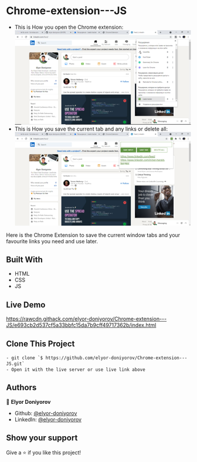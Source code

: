 # Chrome-extension---JS

- This is How you open the Chrome extension:
![screenshot](images/screenshot1.png)
- This is How you save the current tab and any links or delete all:
![screenshot](images/screenshot2.png)


Here is the Chrome Extension to save the current window tabs and your favourite links you need and use later.

## Built With

- HTML
- CSS
- JS

## Live Demo

https://rawcdn.githack.com/elyor-doniyorov/Chrome-extension---JS/e693cb2d537cf5a33bbfc15da7b9cff49717362b/index.html

## Clone This Project
```
- git clone `$ https://github.com/elyor-doniyorov/Chrome-extension---JS.git`
- Open it with the live server or use live link above
```

## Authors

👤 **Elyor Doniyorov**

- Github: [@elyor-doniyorov](https://github.com/elyor-doniyorov)
- LinkedIn: [@elyor-doniyorov](www.linkedin.com/in/elyor-doniyorov)

## Show your support

Give a ⭐️ if you like this project!